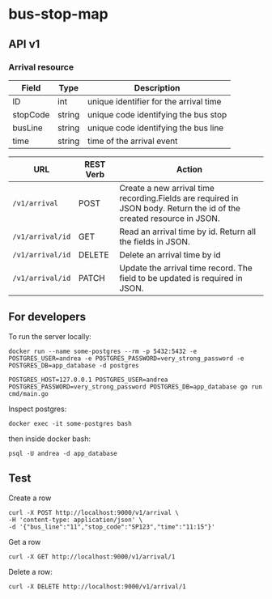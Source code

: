 # bus-stop-map

## API v1

### Arrival resource

| Field | Type | Description |
| --- | --- | --- |
| ID | int | unique identifier for the arrival time |
| stopCode | string | unique code identifying the bus stop | 
| busLine | string | unique code identifying the bus line |
| time | string | time of the arrival event | 

| URL | REST Verb | Action |
| --- | --- | --- |
| `/v1/arrival`  | POST | Create a new arrival time recording.Fields are required in JSON body. Return the id of the created resource in JSON. |
| `/v1/arrival/id` | GET | Read an arrival time by id. Return all the fields in JSON. |
| `/v1/arrival/id` | DELETE | Delete an arrival time by id |
| `/v1/arrival/id` | PATCH | Update the arrival time record. The field to be updated is required in JSON. |

## For developers
To run the server locally:
```
docker run --name some-postgres --rm -p 5432:5432 -e POSTGRES_USER=andrea -e POSTGRES_PASSWORD=very_strong_password -e POSTGRES_DB=app_database -d postgres

POSTGRES_HOST=127.0.0.1 POSTGRES_USER=andrea POSTGRES_PASSWORD=very_strong_password POSTGRES_DB=app_database go run cmd/main.go
```

Inspect postgres:
```
docker exec -it some-postgres bash
```

then inside docker bash:
```
psql -U andrea -d app_database
```


## Test
Create a row
```
curl -X POST http://localhost:9000/v1/arrival \
-H 'content-type: application/json' \
-d '{"bus_line":"11","stop_code":"SP123","time":"11:15"}'
```

Get a row
```
curl -X GET http://localhost:9000/v1/arrival/1
```

Delete a row:
```
curl -X DELETE http://localhost:9000/v1/arrival/1
```